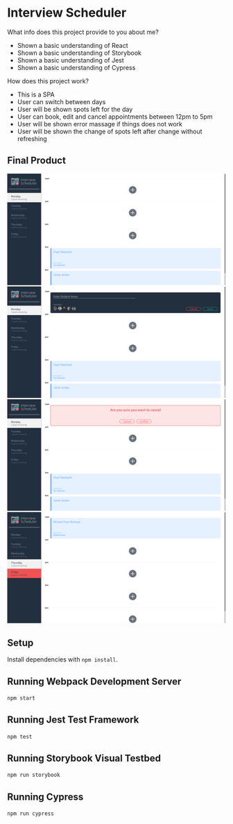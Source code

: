 # Interview Scheduler

What info does this project provide to you about me?
* Shown a basic understanding of React
* Shown a basic understanding of Storybook
* Shown a basic understanding of Jest
* Shown a basic understanding of Cypress

How does this project work?
* This is a SPA
* User can switch between days
* User will be shown spots left for the day
* User can book, edit and cancel appointments between 12pm to 5pm
* User will be shown error massage if things does not work
* User will be shown the change of spots left after change without refreshing

## Final Product

!["screenshot 1"](https://github.com/Wwong154/scheduler/blob/master/doc/1.png)
!["screenshot 2"](https://github.com/Wwong154/scheduler/blob/master/doc/2.png)
!["screenshot 3"](https://github.com/Wwong154/scheduler/blob/master/doc/3.png)
!["screenshot 4"](https://github.com/Wwong154/scheduler/blob/master/doc/4.png)

## Setup

Install dependencies with `npm install`.

## Running Webpack Development Server

```sh
npm start
```

## Running Jest Test Framework

```sh
npm test
```

## Running Storybook Visual Testbed

```sh
npm run storybook
```

## Running Cypress

```sh
npm run cypress
```